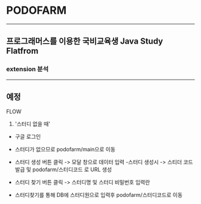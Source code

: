 # PODOFARM
---

## 프로그래머스를 이용한 국비교육생 Java Study Flatfrom



### extension 분석
----------------------

## 예정 
FLOW
1. '스터디 없을 때'
 - 구글 로그인
 - 스터디가 없으므로 podofarm/main으로 이동
 - 스터디 생성 버튼 클릭 -> 모달 창으로 데이터 입력
    -스터디 생성시 -> 스티더 코드 발급 및 podofarm/스터디코드 로 URL 생성
 
 - 스터디 찾기 버튼 클릭 -> 스터디명 및 스터디 비밀번호 입력란
 - 스터디찾기를 통해 DB에 스터디원으로 입력후 podofarm/스터디코드로 이동
